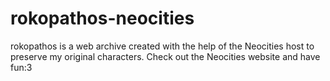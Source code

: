 # rokopathos-neocities
rokopathos is a web archive created with the help of the Neocities host to preserve my original characters. Check out the Neocities website and have fun:3
